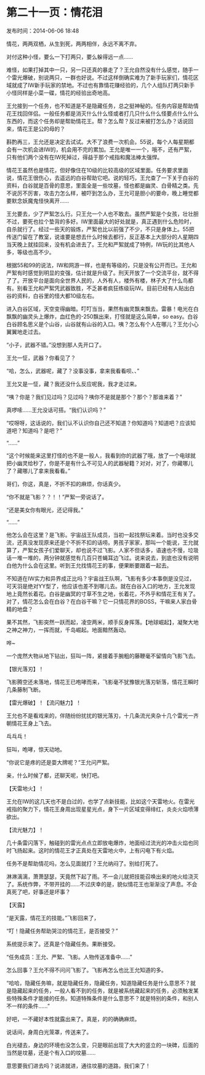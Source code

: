 # 第二十一页：情花泪


<note>
    <p>
        发布时间：2014-06-06 18:48
    </p>
</note>


情花，两两双栖，从生到死，两两相伴，永远不离不弃。

对付这种小怪，要么一下打两只，要么躲得远一点……

难怪，如果打掉其中一只，另一只还真的暴走了？王允自然没有什么感觉，随手一个雷光爆破，别说两只，一群也好说。不过这样倒确实难为了新手玩家们，情花区域就成了IW新手玩家的禁地。不过也有靠情花赚经验的，几个人组队打两只新手小怪同样是小菜一碟，情花的经验出奇地高。

王允接到一个任务，也不知道是不是隐藏任务，总之挺神秘的。任务内容是帮助情花王找回伴侣。一般任务都是消灭什么什么怪或者打几只什么什么怪要点什么什么东西的，而这个任务却是帮助情花王。帮？怎么帮？反过来被打怎么办？话说回来，情花王是公的母的？

斟酌再三，王允还是决定去试试。大不了浪费一次机会。55说，每个人每星期都会有一次机会进IW的，机会用不完的累加。王允是唯一一个，哦不，还有严絮，只有他们两个没有在IW死掉过，得益于那个戒指和魔法棒太强悍。

情花王虽然也是情花，但好像住在10级的比较高级的区域里面。任务要求里面说，情花王很伤心，去遥远的白谷帮助它吧。说的轻巧，王允查了一下关于白谷的资料，白谷就是百骨的意思，里面全是一些坟墓，怪也都是幽灵、白骨精之类。先不说厉不厉害，攻击力怎么样，被吓到怎么办，王允可是胆小的要命，晚上睡觉都要默念妖魔鬼怪快离开……

王允要去，少了严絮怎么行。只王允一个人也不敢去。虽然严絮是个女孩，壮壮胆不过，要死也拉个垫背的多好。IW里面最大的好处就是，真正遇到什么危险时，自杀就行了。经过一些天的锻炼，严絮也比以前强了不少，不只是身体上。55把传送门留在了教室，说谁要是想去什么时候去都行，反正基本上大部分的人星期四当天晚上就挂回来，没有机会进去了。王允和严絮就成了特例，IW玩的比其他人多，等级也高不少。

根据55和99的说法，IW和网游一样，也是有等级的，只是没有公开而已。王允和严絮有时感觉到明显的变强，估计就是升级了。刑天开放了一个交流平台，就不得了了。开放平台是面向全世界人民的，人外有人，楼外有楼，林子大了什么鸟都有。别看王允和严絮凭武器致胜，不乏甚者疯狂练级玩IW。目前已经有人贴出白谷的资料，白谷里的怪大都10级左右。

进入白谷区域，天空变得幽暗。叮叮当当，果然有幽灵飘来飘去。雷暴！电光在白飘飘的幽灵头上爆炸，血红色的-250飘出来，打怪就是这么简单，so easy。白谷白谷顾名思义是个山谷，山谷就有山谷的入口。咦？怎么有个人在哪儿？王允小心翼翼地走过去。

“小子，武器不错。”没想到那人先开口了。

王允一怔，武器？你看见了？

“哈，怎么，武器呢，藏了？没事没事，拿来我看看呗、、”

王允又是一怔，藏？我还没什么反应呢我，我才走过来。

“咦？你是？我们见过吗？见过吗？咦你不是就是那个？那个？那谁来着？”

真啰嗦……王允没话可搭。“我们认识吗？”

“哎呀呀，这话说的，我们认不认识你自己还不知道？你知道吗？知道吧？应该知道吧？知道吗？是吧？”

“……”

“这个时候能来这里打怪的也不是一般人，我看到你的武器了哦，放了一个电球就把小幽灵给秒了，你是不是有什么不可见人的武器秘籍？对对，对了，你藏哪儿了？藏哪儿了拿来我看看。”

哥们，你这，真是，不折不扣的麻烦，你话真少。

“你不就是飞影？？！！”严絮一旁说话了。

“还是美女你有眼光，还记得我。”

“……”

他怎么会在这里？是飞影。宇宙战王队成员，当初一起找祭坛来着。当时也没多交流，还真没发现原来还是个不折不扣的话唠。男孩子家家，那叫一个能说，王允就算了，严絮女孩子们爱聊天，却也说不过飞影。人家不但话多，语速也不慢，垃圾话一堆一堆的，两分钟就感觉有几百只苍蝇耳边飞过。说来说去，到底也没有说明白他为什么会在这里。听到王允找情花王的事，便果断要跟着一起去。

不知道在IW实力和异界成正比吗？宇宙战王队啊，飞影有多少本事倒是没见过，可天羽是绝对YY型了，他应该也差不到哪儿去。就在白谷入口的地方，王允发现地上竟然长着花。白谷是幽冥的寸草不生之地，长着花，不外乎和情花王有关了。对了，情花怎么会在白谷？在白谷干嘛？它一只情花界的BOSS，干嘛来人家白骨精的地盘？

果不其然，飞影突然一跃而起，凌空两米，顺手反身挥落。【地球崛起】，凝聚大地之神之神力，一挥而就，千岛崛起。地面黯然轰动。

哗~

一个庞然大物从地下钻出，狂叫一阵，紧接着手腕粗的藤鞭毫不留情向飞影飞去。

【银光落刃】！

飞影腾空还未落地，情花王已咆哮而来，飞影毫不犹豫银光落刃斩落，情花王瞬时几条藤制飞断。

【雷光爆破】！【流闪魅力】！

王允也不是看戏来的，伴随纷纷扰扰的银光落刃，十几条流光夹杂十几个雷光一齐朝情花王身上飞去。

乓乓乓！

狂叫，咆哮，惊天动地。

“你说它是疼的还是耍大牌呢？”王允问严絮。

亲，什么时候了都，还聊天呢，快打吧。

【天雷地火】！

王允在IW的这几天也不是白过的，也学了点新技能，比如这个天雷地火。在雷光戒指的聚力下，情花王身周出现星星光点，身下一片区域变得绯红，炎炎火焰喷薄欲出。

【流光魅力】！

几十条雷闪落下，触碰到的雷光点点立即放电爆炸，地面经过流光的冲击火焰也同时飞扬起来。这时的情花王才正真处在天雷地火中，上有闪电下有火焰。

任务不是帮助情花吗，怎么见面就打？王允纳闷了。别给打死了。

淋淋漓漓，萧萧瑟瑟，天竟然下起了雨。不一会儿就把技能召唤出来的地火给浇灭了。系统作弊，不带开挂的……不过庆幸的是，貌似情花王也渐渐没了声息。不会真死了吧，好事还是坏事？

【天露】

“是天露，情花王的技能。”飞影回来了，

“叮！隐藏任务帮助哭泣的情花王，是否接受？”

系统提示来了。还真是个隐藏任务。果断接受。

“任务成员：王允、严絮、飞影。人物传送准备中……”

怎么回事？王允不得不问问飞影了。飞影再怎么也比王允知道的多。

“哈哈，隐藏任务嘛，就是隐藏任务，隐藏任务，知道隐藏任务是什么意思不？就是隐藏起来的任务，一般人看不到的任务，就是被系统藏起来的任务，必须触发某些特殊条件才能接的任务。知道特殊条件是什么意思不？就是特别的条件，和别人不一样的条件……”

好吧，一不藏好本性就露出来了。真是，的的确确麻烦。

说话间，身周白光笼罩，传送来了。

白光褪去，身边的环境也没怎么变，只是眼前出现了大大的竖立的一块碑，后面的当然是坟墓，还是个有入口的坟墓……

意思要我们进去吗？说进就进，通往坟墓的道路，我们来了！